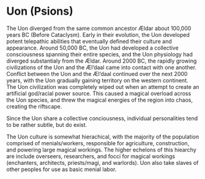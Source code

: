 # Uon (Psions)

The Uon diverged from the same common ancestor Ældar about 100,000 years BC (Before Cataclysm). Early in their evolution, the Uon developed potent telepathic abilities that eventually defined their culture and appearance. 
Around 50,000 BC, the Uon had developed a collective consciousness spanning their entire species, and the Uon physiology had diverged substantialy from the Ældar. 
Around 2000 BC, the rapidly growing civilizations of the Uon and the Æl’daal came into contact with one another. Conflict between the Uon and the Æl’daal continued over the next 2000 years, 
with the Uon gradually gaining territory on the western continent. The Uon civilization was completely wiped out when an attempt to create an artificial god/racial power source. 
This caused a magical overload across the Uon species, and threw the magical energies of the region into chaos, creating the riftscape. 

Since the Uon share a collective conciousness, individual personalities tend to be rather subtle, but do exist.

The Uon culture is somewhat hierachical, with the majority of the population comprised of menials/workers, responsible for agriculture, construction, and powering large magical workings. The higher echelons of this hiearchy are include overseers, researchers, and focci for magical workings (enchanters, architects, priests/magi, and warlords).
Uon also take slaves of other peoples for use as basic menial labor.